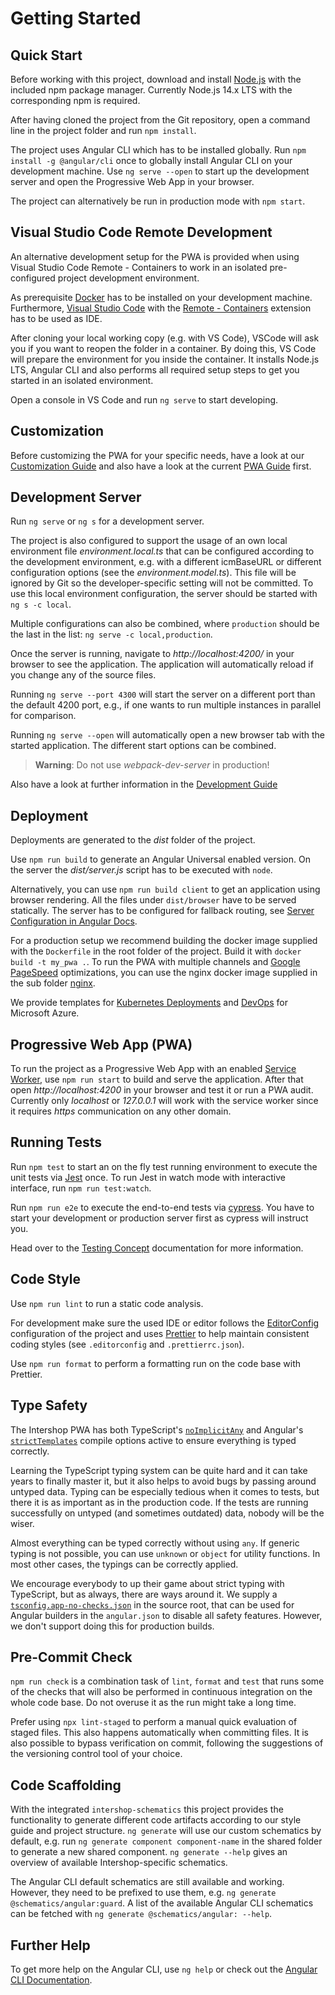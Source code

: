 <!--
kb_guide
kb_pwa
kb_everyone
kb_sync_latest_only
-->

# Getting Started

## Quick Start

Before working with this project, download and install [Node.js](https://nodejs.org) with the included npm package manager.
Currently Node.js 14.x LTS with the corresponding npm is required.

After having cloned the project from the Git repository, open a command line in the project folder and run `npm install`.

The project uses Angular CLI which has to be installed globally.
Run `npm install -g @angular/cli` once to globally install Angular CLI on your development machine.
Use `ng serve --open` to start up the development server and open the Progressive Web App in your browser.

The project can alternatively be run in production mode with `npm start`.

## Visual Studio Code Remote Development

An alternative development setup for the PWA is provided when using Visual Studio Code Remote - Containers to work in an isolated pre-configured project development environment.

As prerequisite [Docker](https://docs.docker.com/get-docker) has to be installed on your development machine.
Furthermore, [Visual Studio Code](https://code.visualstudio.com) with the [Remote - Containers](https://marketplace.visualstudio.com/items?itemName=ms-vscode-remote.remote-containers) extension has to be used as IDE.

After cloning your local working copy (e.g. with VS Code), VSCode will ask you if you want to reopen the folder in a container.
By doing this, VS Code will prepare the environment for you inside the container.
It installs Node.js LTS, Angular CLI and also performs all required setup steps to get you started in an isolated environment.

Open a console in VS Code and run `ng serve` to start developing.

## Customization

Before customizing the PWA for your specific needs, have a look at our [Customization Guide](./customizations.md) and also have a look at the current [PWA Guide](https://support.intershop.de/kb/index.php?c=Search&qoff=0&qtext=guide+progressive+web+app) first.

## Development Server

Run `ng serve` or `ng s` for a development server.

The project is also configured to support the usage of an own local environment file _environment.local.ts_ that can be configured according to the development environment, e.g. with a different icmBaseURL or different configuration options (see the _environment.model.ts_).
This file will be ignored by Git so the developer-specific setting will not be committed.
To use this local environment configuration, the server should be started with `ng s -c local`.

Multiple configurations can also be combined, where `production` should be the last in the list: `ng serve -c local,production`.

Once the server is running, navigate to _http://localhost:4200/_ in your browser to see the application.
The application will automatically reload if you change any of the source files.

Running `ng serve --port 4300` will start the server on a different port than the default 4200 port, e.g., if one wants to run multiple instances in parallel for comparison.

Running `ng serve --open` will automatically open a new browser tab with the started application.
The different start options can be combined.

> **Warning**: Do not use _webpack-dev-server_ in production!

Also have a look at further information in the [Development Guide](./development.md)

## Deployment

Deployments are generated to the _dist_ folder of the project.

Use `npm run build` to generate an Angular Universal enabled version.
On the server the _dist/server.js_ script has to be executed with `node`.

Alternatively, you can use `npm run build client` to get an application using browser rendering.
All the files under `dist/browser` have to be served statically.
The server has to be configured for fallback routing,
see [Server Configuration in Angular Docs](https://angular.io/guide/deployment#server-configuration).

For a production setup we recommend building the docker image supplied with the `Dockerfile` in the root folder of the project.
Build it with `docker build -t my_pwa .`.
To run the PWA with multiple channels and [Google PageSpeed](https://developers.google.com/speed/pagespeed/insights/) optimizations, you can use the nginx docker image supplied in the sub folder [nginx](../../nginx).

We provide templates for [Kubernetes Deployments](../../schematics/src/kubernetes-deployment) and [DevOps](../../schematics/src/azure-pipeline) for Microsoft Azure.

## Progressive Web App (PWA)

To run the project as a Progressive Web App with an enabled [Service Worker](https://angular.io/guide/service-worker-getting-started), use `npm run start` to build and serve the application.
After that open _http://localhost:4200_ in your browser and test it or run a PWA audit.
Currently only _localhost_ or _127.0.0.1_ will work with the service worker since it requires _https_ communication on any other domain.

## Running Tests

Run `npm test` to start an on the fly test running environment to execute the unit tests via [Jest](https://facebook.github.io/jest/) once.
To run Jest in watch mode with interactive interface, run `npm run test:watch`.

Run `npm run e2e` to execute the end-to-end tests via [cypress](https://www.cypress.io/).
You have to start your development or production server first as cypress will instruct you.

Head over to the [Testing Concept](../concepts/testing.md) documentation for more information.

## Code Style

Use `npm run lint` to run a static code analysis.

For development make sure the used IDE or editor follows the [EditorConfig](http://editorconfig.org/) configuration of the project and uses [Prettier](https://prettier.io/) to help maintain consistent coding styles (see `.editorconfig` and `.prettierrc.json`).

Use `npm run format` to perform a formatting run on the code base with Prettier.

## Type Safety

The Intershop PWA has both TypeScript's [`noImplicitAny`](https://www.typescriptlang.org/tsconfig#noImplicitAny) and Angular's [`strictTemplates`](https://angular.io/guide/template-typecheck) compile options active to ensure everything is typed correctly.

Learning the TypeScript typing system can be quite hard and it can take years to finally master it, but it also helps to avoid bugs by passing around untyped data.
Typing can be especially tedious when it comes to tests, but there it is as important as in the production code.
If the tests are running successfully on untyped (and sometimes outdated) data, nobody will be the wiser.

Almost everything can be typed correctly without using `any`.
If generic typing is not possible, you can use `unknown` or `object` for utility functions.
In most other cases, the typings can be correctly applied.

We encourage everybody to up their game about strict typing with TypeScript, but as always, there are ways around it.
We supply a [`tsconfig.app-no-checks.json`](../../tsconfig.app-no-checks.json) in the source root, that can be used for Angular builders in the `angular.json` to disable all safety features.
However, we don't support doing this for production builds.

## Pre-Commit Check

`npm run check` is a combination task of `lint`, `format` and `test` that runs some of the checks that will also be performed in continuous integration on the whole code base.
Do not overuse it as the run might take a long time.

Prefer using `npx lint-staged` to perform a manual quick evaluation of staged files.
This also happens automatically when committing files.
It is also possible to bypass verification on commit, following the suggestions of the versioning control tool of your choice.

## Code Scaffolding

With the integrated `intershop-schematics` this project provides the functionality to generate different code artifacts according to our style guide and project structure. `ng generate` will use our custom schematics by default, e.g. run `ng generate component component-name` in the shared folder to generate a new shared component. `ng generate --help` gives an overview of available Intershop-specific schematics.

The Angular CLI default schematics are still available and working.
However, they need to be prefixed to use them, e.g. `ng generate @schematics/angular:guard`.
A list of the available Angular CLI schematics can be fetched with `ng generate @schematics/angular: --help`.

## Further Help

To get more help on the Angular CLI, use `ng help` or check out the [Angular CLI Documentation](https://github.com/angular/angular-cli/wiki).
